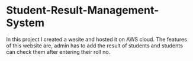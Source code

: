 # Student-Result-Management-System
In this project I created a wesite and hosted it on AWS cloud. The features of this website are, admin has to add the result of students and students can check them after entering their roll no.
